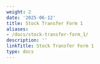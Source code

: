 ```yaml
---
weight: 2
date: '2025-06-12'
title: Stock Transfer Form 1
aliases:
- /docs/stock-transfer-form_1/
description: ''
linkTitle: Stock Transfer Form 1
type: docs
---
```


